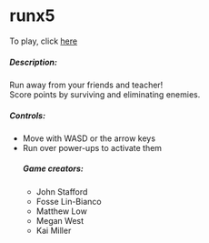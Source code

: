 <h1>runx5</h1>
To play, click <a href="https://jstaffo3.github.io/runx5/">here</a>
<p></p>
<h5>Description:</h5>
Run away from your friends and teacher!<br>
Score points by surviving and eliminating enemies.
<h5>Controls:</h5>
<ul>
  <li>Move with WASD or the arrow keys</li>
  <li>Run over power-ups to activate them</li>
<h5>Game creators:</h5>
<ul>
  <li>John Stafford</li>
  <li>Fosse Lin-Bianco</li>
  <li>Matthew Low</li>
  <li>Megan West</li>
  <li>Kai Miller</li>
</ul>
